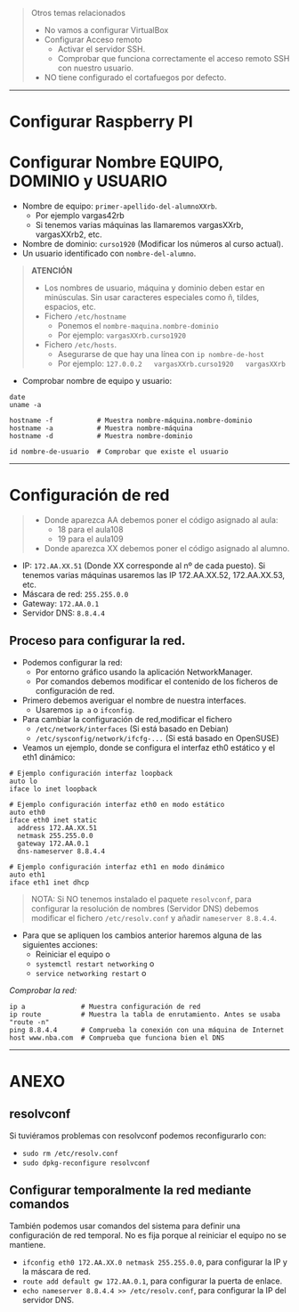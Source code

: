 
> Otros temas relacionados
> * No vamos a configurar VirtualBox
> * Configurar Acceso remoto
>     * Activar el servidor SSH.
>     * Comprobar que funciona correctamente el acceso remoto SSH con nuestro usuario.
> * NO tiene configurado el cortafuegos por defecto.

---

# Configurar Raspberry PI

# Configurar Nombre EQUIPO, DOMINIO y USUARIO

* Nombre de equipo: `primer-apellido-del-alumnoXXrb`.
    * Por ejemplo vargas42rb
    * Si tenemos varias máquinas las llamaremos vargasXXrb, vargasXXrb2, etc.
* Nombre de dominio: `curso1920` (Modificar los números al curso actual).
* Un usuario identificado con `nombre-del-alumno`.

> **ATENCIÓN**
>
> * Los nombres de usuario, máquina y dominio deben estar en minúsculas.
Sin usar caracteres especiales como ñ, tildes, espacios, etc.
> * Fichero `/etc/hostname`
>     * Ponemos el `nombre-maquina.nombre-dominio`
>     * Por ejemplo: `vargasXXrb.curso1920`
> * Fichero `/etc/hosts`.
>     * Asegurarse de que hay una línea con `ip nombre-de-host`
>     * Por ejemplo: `127.0.0.2   vargasXXrb.curso1920   vargasXXrb`

* Comprobar nombre de equipo y usuario:
```
date
uname -a

hostname -f           # Muestra nombre-máquina.nombre-dominio
hostname -a           # Muestra nombre-máquina
hostname -d           # Muestra nombre-dominio

id nombre-de-usuario  # Comprobar que existe el usuario
```

---
# Configuración de red

> * Donde aparezca AA debemos poner el código asignado al aula:
>     * 18 para el aula108
>     * 19 para el aula109
> * Donde aparezca XX debemos poner el código asignado al alumno.

* IP: `172.AA.XX.51` (Donde XX corresponde al nº de cada puesto). Si tenemos varias máquinas usaremos las IP 172.AA.XX.52, 172.AA.XX.53, etc.
* Máscara de red: `255.255.0.0`
* Gateway: `172.AA.0.1`
* Servidor DNS: `8.8.4.4`

## Proceso para configurar la red.

* Podemos configurar la red:
    * Por entorno gráfico usando la aplicación NetworkManager.
    * Por comandos debemos modificar el contenido de los ficheros de configuración de red.
* Primero debemos averiguar el nombre de nuestra interfaces.
    * Usaremos `ip a` o `ifconfig`.
* Para cambiar la configuración de red,modificar el fichero
    * `/etc/network/interfaces` (Si está basado en Debian)
    * `/etc/sysconfig/network/ifcfg-...` (Si está basado en OpenSUSE)
* Veamos un ejemplo, donde se configura el interfaz eth0 estático y el eth1 dinámico:

```
# Ejemplo configuración interfaz loopback
auto lo
iface lo inet loopback

# Ejemplo configuración interfaz eth0 en modo estático
auto eth0
iface eth0 inet static
  address 172.AA.XX.51
  netmask 255.255.0.0
  gateway 172.AA.0.1
  dns-nameserver 8.8.4.4

# Ejemplo configuración interfaz eth1 en modo dinámico
auto eth1
iface eth1 inet dhcp
```

> NOTA: Si NO tenemos instalado el paquete `resolvconf`, para configurar la resolución de nombres (Servidor DNS) debemos modificar el fichero `/etc/resolv.conf` y añadir `nameserver 8.8.4.4`.

* Para que se apliquen los cambios anterior haremos alguna de las siguientes acciones:
   * Reiniciar el equipo o
   * `systemctl restart networking` o
   * `service networking restart` o

*Comprobar la red:*
```
ip a              # Muestra configuración de red
ip route          # Muestra la tabla de enrutamiento. Antes se usaba "route -n"
ping 8.8.4.4      # Comprueba la conexión con una máquina de Internet
host www.nba.com  # Comprueba que funciona bien el DNS
```

---

# ANEXO

## resolvconf

Si tuviéramos problemas con resolvconf podemos reconfigurarlo con:
* `sudo rm /etc/resolv.conf`
* `sudo dpkg-reconfigure resolvconf`

## Configurar temporalmente la red mediante comandos

También podemos usar comandos del sistema para definir una configuración de red temporal. No es fija porque al reiniciar el equipo no se mantiene.

* `ifconfig eth0 172.AA.XX.0 netmask 255.255.0.0`, para configurar la IP y la máscara de red.
* `route add default gw 172.AA.0.1`, para configurar la puerta de enlace.
* `echo nameserver 8.8.4.4 >> /etc/resolv.conf`, para configurar la IP del servidor DNS.
